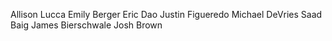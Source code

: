 Allison Lucca
Emily Berger
Eric Dao
Justin Figueredo
Michael DeVries
Saad Baig
James Bierschwale
Josh Brown
